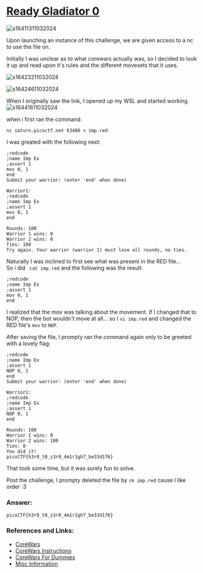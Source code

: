 # <a href="https://play.picoctf.org/practice/challenge/368">Ready Gladiator 0</a>
![s16411311032024](https://a.okmd.dev/md/67275a5496c51.png)

Upon launching an instance of this challenge, we are given access to a nc to use the file on.

Initially I was unclear as to what corewars actually was, so I decided to look it up and read upon it's rules and the different movesets that it uses.

![s16423211032024](https://a.okmd.dev/md/67275aa255a84.png)

![s16424611032024](https://a.okmd.dev/md/67275ab06b000.png)

When I originally saw the link, I opened up my WSL and started working.
![s16441611032024](https://a.okmd.dev/md/67275b0a385c0.png)

when i first ran the command:
```
nc saturn.picoctf.net 63406 < imp.red
```

I was greated with the following next:
```
;redcode
;name Imp Ex
;assert 1
mov 0, 1
end
Submit your warrior: (enter 'end' when done)

Warrior1:
;redcode
;name Imp Ex
;assert 1
mov 0, 1
end

Rounds: 100
Warrior 1 wins: 0
Warrior 2 wins: 0
Ties: 100
Try again. Your warrior (warrior 1) must lose all rounds, no ties.
```

Naturally I was inclined to first see what was present in the RED file...<br>
So i did `` cat imp.red`` and the following was the result:
```
;redcode
;name Imp Ex
;assert 1
mov 0, 1
end
```

I realized that the mov was talking about the movement. If I changed that to NOP, then the bot wouldn't move at all... so I ``vi imp.red`` and changed the RED file's ``mov`` to ``NOP``.

After saving the file, I prompty ran the command again only to be greeted with a lovely flag:
```
;redcode
;name Imp Ex
;assert 1
NOP 0, 1
end
Submit your warrior: (enter 'end' when done)

Warrior1:
;redcode
;name Imp Ex
;assert 1
NOP 0, 1
end

Rounds: 100
Warrior 1 wins: 0
Warrior 2 wins: 100
Ties: 0
You did it!
picoCTF{h3r0_t0_z3r0_4m1r1gh7_be33d1f6}
```

That took some time, but it was surely fun to solve. 

Post the challenge, I prompty deleted the file by ``rm imp.red`` cause I like order :3

### Answer:
```
picoCTF{h3r0_t0_z3r0_4m1r1gh7_be33d1f6}
```

### References and Links:
- <a href="https://www.corewars.org">CoreWars</a>
- <a href="https://corewar.co.uk/standards/cwg.txt">CoreWars Instructions</a>
- <a href="http://www.koth.org/info/corewars_for_dummies/dummies.html">CoreWars For Dummies</a>
- <a href="https://www.redhat.com">Misc Information</a>
